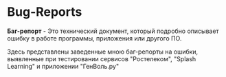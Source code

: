 # Bug-Reports
**Баг-репорт** - Это технический документ, который подробно описывает ошибку в работе программы, приложения или другого ПО.

Здесь представлены заведенные мною баг-репорты на ошибки, выявленные при тестировании сервисов "Ростелеком", "Splash Learning" и приложении "ГенВоль.ру"
